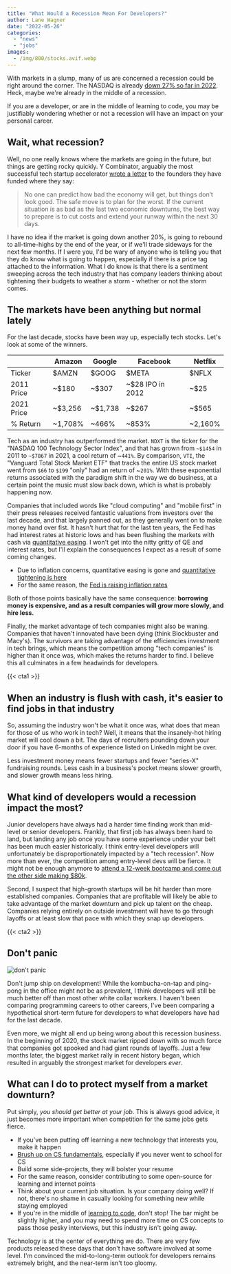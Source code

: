 ```yaml
---
title: "What Would a Recession Mean For Developers?"
author: Lane Wagner
date: "2022-05-26"
categories:
  - "news"
  - "jobs"
images:
  - /img/800/stocks.avif.webp
---
```


With markets in a slump, many of us are concerned a recession could be right around the corner. The NASDAQ is already [down 27% so far in 2022](https://www.marketwatch.com/investing/index/comp). Heck, maybe we're already in the middle of a recession.

If you are a developer, or are in the middle of learning to code, you may be justifiably wondering whether or not a recession will have an impact on your personal career.

## Wait, what recession?

Well, no one really knows where the markets are going in the future, but things are getting rocky quickly. Y Combinator, arguably the most successful tech startup accelerator [wrote a letter](https://techcrunch.com/2022/05/19/yc-advises-founders-to-plan-for-the-worst/) to the founders they have funded where they say:

> No one can predict how bad the economy will get, but things don’t look good. The safe move is to plan for the worst. If the current situation is as bad as the last two economic downturns, the best way to prepare is to cut costs and extend your runway within the next 30 days.

I have no idea if the market is going down another 20%, is going to rebound to all-time-highs by the end of the year, or if we'll trade sideways for the next few months. If I were you, I'd be wary of anyone who is telling you that they do know what is going to happen, especially if there is a price tag attached to the information. What I do know is that there is a sentiment sweeping across the tech industry that has company leaders thinking about tightening their budgets to weather a storm - whether or not the storm comes.

## The markets have been anything but normal lately

For the last decade, stocks have been way up, especially tech stocks. Let's look at some of the winners.

|            | Amazon  | Google  | Facebook         | Netflix |
| ---------- | ------- | ------- | ---------------- | ------- |
| Ticker     | $AMZN   | $GOOG   | $META            | $NFLX   |
| 2011 Price | ~$180   | ~$307   | ~$28 IPO in 2012 | ~$25    |
| 2021 Price | ~$3,256 | ~$1,738 | ~$267            | ~$565   |
| % Return   | ~1,708% | ~466%   | ~853%            | ~2,160% |

Tech as an industry has outperformed the market. `NDXT` is the ticker for the "NASDAQ 100 Technology Sector Index", and that has grown from `~$1454` in 2011 to `~$7867` in 2021, a cool return of ~`441%`. By comparison, `VTI`, the "Vanguard Total Stock Market ETF" that tracks the entire US stock market went from `$66` to `$199` "only" had an return of ~`201%`. With these exponential returns associated with the paradigm shift in the way we do business, at a certain point the music must slow back down, which is what is probably happening now.

Companies that included words like "cloud computing" and "mobile first" in their press releases received fantastic valuations from investors over the last decade, and that largely panned out, as they generally went on to make money hand over fist. It hasn't hurt that for the last ten years, the Fed has had interest rates at historic lows and has been flushing the markets with cash via [quantitative easing](https://www.investopedia.com/terms/q/quantitative-easing.asp). I won't get into the nitty gritty of QE and interest rates, but I'll explain the consequences I expect as a result of some coming changes.

* Due to inflation concerns, quantitative easing is gone and [quantitative tightening is here](https://www.investopedia.com/quantitative-tightening-is-here-5270749#:~:text=For%20two%20years%20after%20the,to%20pivot%20toward%20slowing%20inflation.)
* For the same reason, the [Fed is raising inflation rates](https://www.usnews.com/news/economy/articles/2022-05-04/fed-raises-interest-rates-by-half-a-percent-in-aggressive-move-to-fight-inflation#:~:text=Home-,Fed%20Raises%20Interest%20Rates%20by%20Half%20a%20Percent%20in%20Aggressive,each%20month%2C%20starting%20in%20June.&text=May%204%2C%202022%2C%20at%202%3A14%20p.m.)

Both of those points basically have the same consequence: **borrowing money is expensive, and as a result companies will grow more slowly, and hire less.**

Finally, the market advantage of tech companies might also be waning. Companies that haven't innovated have been dying (think Blockbuster and Macy's). The survivors are taking advantage of the efficiencies investment in tech brings, which means the competition among "tech companies" is higher than it once was, which makes the returns harder to find. I believe this all culminates in a few headwinds for developers.

{{< cta1 >}}

## When an industry is flush with cash, it's easier to find jobs in that industry

So, assuming the industry won't be what it once was, what does that mean for those of us who work in tech? Well, it means that the insanely-hot hiring market will cool down a bit. The days of recruiters pounding down your door if you have 6-months of experience listed on LinkedIn might be over.

Less investment money means fewer startups and fewer "series-X" fundraising rounds. Less cash in a business's pocket means slower growth, and slower growth means less hiring.

## What kind of developers would a recession impact the most?

Junior developers have always had a harder time finding work than mid-level or senior developers. Frankly, that first job has always been hard to land, but landing any job once you have some experience under your belt has been much easier historically. I think entry-level developers will unfortunately be disproportionately impacted by a "tech recession". Now more than ever, the competition among entry-level devs will be fierce. It might not be enough anymore to [attend a 12-week bootcamp and come out the other side making $80k](/jobs/getting-a-job-after-coding-bootcamp-is-hard).

Second, I suspect that high-growth startups will be hit harder than more established companies. Companies that are profitable will likely be able to take advantage of the market downturn and pick up talent on the cheap. Companies relying entirely on outside investment will have to go through layoffs or at least slow that pace with which they snap up developers.

{{< cta2 >}}

## Don't panic

![don't panic](/img/800/il_570xN.1869403913_4zhy.webp.webp)

Don't jump ship on development! While the kombucha-on-tap and ping-pong in the office might not be as prevalent, I think developers will still be much better off than most other white collar workers. I haven't been comparing programming careers to other careers, I've been comparing a hypothetical short-term future for developers to what developers have had for the last decade.

Even more, we might all end up being wrong about this recession business. In the beginning of 2020, the stock market ripped down with so much force that companies got spooked and had giant rounds of layoffs. Just a few months later, the biggest market rally in recent history began, which resulted in arguably the strongest market for developers *ever*.

## What can I do to protect myself from a market downturn?

Put simply, *you should get better at your job*. This is always good advice, it just becomes more important when competition for the same jobs gets fierce.

* If you've been putting off learning a new technology that interests you, make it happen
* [Brush up on CS fundamentals](/computer-science/comprehensive-guide-to-learn-computer-science-online/), especially if you never went to school for CS
* Build some side-projects, they will bolster your resume
* For the same reason, consider contributing to some open-source for learning and internet points
* Think about your current job situation. Is your company doing well? If not, there's no shame in casually looking for something new while staying employed
* If you're in the middle of [learning to code](https://boot.dev), don't stop! The bar might be slightly higher, and you may need to spend more time on CS concepts to pass those pesky interviews, but this industry isn't going away.

Technology is at the center of everything we do. There are very few products released these days that don't have software involved at some level. I'm convinced the mid-to-long-term outlook for developers remains extremely bright, and the near-term isn't too gloomy.
